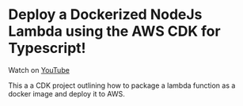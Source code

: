 # Deploy a Dockerized NodeJs Lambda using the AWS CDK for Typescript!

Watch on [YouTube](https://www.youtube.com/watch?v=f-IbBdIPacQ)

This a a CDK project outlining how to package a lambda function as a docker image and deploy it to AWS.
